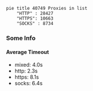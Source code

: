 
```mermaid
pie title 40749 Proxies in list
    "HTTP" : 28427
    "HTTPS": 10663
    "SOCKS" : 8734
```

### Some Info
#### Average Timeout

- mixed: 4.0s
- http: 2.3s
- https: 8.1s
- socks: 6.4s